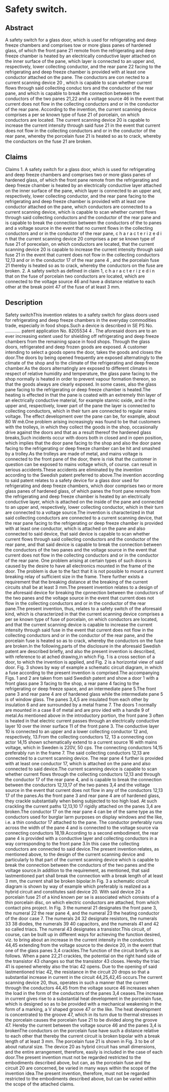 # Safety switch.

## Abstract
A safety switch for a glass door, which is used for refrigerating and deep freeze chambers and comprises tow or more glass panes of hardened glass, of which the front pane 21 remote from the refrigerating and deep freeze chamber is heated by an electrically conductive layer attached on the inner surface of the pane, which layer is connected to an upper and, respectively, lower collecting conductor, and the rear pane 22 facing to the refrigerating and deep freeze chamber is provided with at least one conductor attached on the pane. The conductors are con nected to a current scanning device 20 , which is capable to scan whether current flows through said collecting conduc tors and the conductor of the rear pane, and which is capable to break the connection between the conductors of the two panes 21,22 and a voltage source 46 in the event that current does not flow in the collecting conductors and or in the conductor of the rear pane. According to the invention, the current scanning device comprises a per se known type of fuse 21 of porcelain, on which conductors are located. The current scanning device 20 is capable to increase the current intensity through said fuse 21 in the event that current does not flow in the collecting conductors and or in the conductor of the rear pane, whereby the porcelain fuse 21 is heated so as to crack, whereby the conductors on the fuse 21 are broken.

## Claims
Claims 1. A safety switch for a glass door, which is used for refrigerating and deep freeze chambers and comprises two or more glass panes of hardened glass, of which the front pane remote from the refrigerating and deep freeze chamber is heated by an electrically conductive layer attached on the inner surface of the pane, which layer is connected to an upper and, respectively, lower collecting conductor, and the rear pane facing to the refrigerating and deep freeze chamber is provided with at least one conductor attached on the pane, which conductors are connected to a current scanning device, which is capable to scan whether current flows through said collecting conductors and the conductor of the rear pane and is capable to break the connection between the conductors of the to panes and a voltage source in the event that no current flows in the collecting conductors and or in the conductor of the rear pane, c h a r a c t e r i z e d i n that the current scanning device 20 comprises a per se known type of fuse 21 of porecelain, on which conductors are located, that the current scanning device 20 is capable to increase the current intensity through said fuse 21 in the event that current does not flow in the collecting conductors 12,13 and or in the conductor 17 of the rear pane 4 , and the porcelain fuse 21 thereby is heated so as to crack, whereby the conductors on the fuse are broken. 2. A safety switch as defined in claim 1, c h a r a c t e r i z e d i n that on the fuse of porcelain two conductors are located, which are connected to the voltage source 46 and have a distance relative to each other at the break point 47 of the fuse of at least 3 mm.

## Description
Safety switchThis invention relates to a safety switch for glass doors used for refrigerating and deep freeze chambers in the everyday commodities trade, especially in food shops.Such a device is described in SE PS No. ............ patent application No. 8205534 4 . The aforesaid doors are to an ever increasing extent used for shielding off refrigerating and deep freeze chambers from the remaining space in food shops. Through the glass doors, refrigerated and deep frozen goods are exposed. A customer intending to select a goods opens the door, takes the goods and closes the door.The doors by being opened frequently are exposed alternatingly to the climate of the shop and to the climate of the refrigerating and deep freeze chamber.As the doors alternatingly are exposed to different climates in respect of relative humidity and temperature, the glass pane facing to the shop normally is heated in order to prevent vapour formation thereon, so that the goods always are clearly exposed. In some cases, also the glass pane facing to the refrigerating or deep freeze chamber is heated.The heating is effected in that the pane is coated with an extremely thin layer of an electrically conductive material, for example stannic oxide, and in the upper and, respectively, lower part of the pane the layer is connected to collecting conductors, which in their turn are connected to regular mains voltage. The effect development over the pane can be, for example, about 80 W mê.One problem arising increasingly was found to be that customers with the trolleys, in which they collect the goods in the shop, occasionally drive against the doors and that as a result thereof the hardened glass breaks,Such incidents occur with doors both in closed and in open position, which implies that the door pane facing to the shop and also the door pane facing to the refrigerating or deep freeze chamber can be hit and smashed by a trolley.As the trolleys are made of metal, and mains voltage is connected to the front pane of the door, there is risk that the customer in question can be exposed to mains voltage which, of course. can result in serious accidents.These accidents are eliminated by the invention according to the Swedish patent preferred to above.The invention according to said patent relates to a safety device for a glass door used for refrigerating and deep freeze chambers, which door comprises two or more glass panes of hardened glass, of which panes the front pane remote from the refrigerating and deep freeze chamber is heated by an electrically conductive layer, which is attached on the inside of the pane and connected to an upper and, respectively, lower collecting conductor, which in their turn are connected to a voltage source.The invention is characterized in that said collecting conductors are connected to a current scanning device, that the rear pane facing to the refrigerating or deep freeze chamber is provided with at least one conductor, which is attached on the pane and also connected to said device, that said device is capable to scan whether current flows through said collecting conductors and the conductor of the rear pane, and that said device is capable to break the connection between the conductors of the two panes and the voltage source in the event that current does not flow in the collecting conductors and or in the conductor of the rear pane. One problem arising at certain types of such doors is caused by the desire to have all electronics mounted in the frame of the door. The problem is due to the fact that it is not possible to mount a current breaking relay of sufficient size in the frame. There further exists a requirement that the breaking distance at the breaking of the current circuits shall be at least 3 mm.The present invention relates to a design of the aforesaid device for breaking the cpnnection between the conductors of the two panes and the voltage source in the event that current does not flow in the collecting conductors and or in the conductor of the rear pane.The present invention, thus, relates to a safety switch of the aforesaid kind, which is characterized in that the current scanning device comprises a per se known type of fuse of porcelain, on which conductors are located, and that the current scanning device is capable to increase the current intensity through said fuse in the event that current does not flow in the collecting conductors and or in the conductor of the rear pane, and the porcelain fuse is heated so as to crack, whereby the conductors on the fuse are broken.In the following,parts of the disclosure in the aforesaid Swedish patent are described briefly, and also the present invention is described, with reference to at ached drawing,in which Fig. 1 is a cross section of a door, to which the invention is applied, and Fig. 2 is a horizontal view of said door. Fig. 3 shows by way of example a schematic circuit diagram, in which a fuse according to the present invention is comprised.The accompanying Figs. 1 and 2 are taken from said Swedish patent and show a door 1 with a front glass pane 3 facing to the shop, a rear pane 4 facing to the refrigerating or deep freeze space, and an intermediate pane 5.The front pane 3 and rear pane 4 are of hardened glass while the intermediate pane 5 is of window glass. The panes 3,4,5 are insulated from each other by insulation 6 and are surrounded by a metal frame 7. The doors 1 normally are mounted in a case 8 of metal and are prov ided with a handle 9 of metal.As mentioned above in the introductory portion, the front pane 3 often is heated in that electric current passes through an electrically conductive layer 10 over the inner surface 11 of the front pane 3. The conductive layer 10 is connected to an upper and a lower collecting conductor 12 and, respectively, 13.From the collecting conductors 12, 13 a connecting con actor 14,15 shown schematically extend to a current source 16 with mains voltage, which in Sweden is 220V, 50 cps. The connecting conductors 14,15 preferably run in the frame 7. The said collecting conductors 12,13 are connected to a current scanning device. The rear pane 4 further is provided with at least one conductor 17, which is attached on the pane and also connected to said device.The current scanning device is capable to scan whether current flows through the collecting conductors 12,13 and through the conductor 17 of the rear pane 4, and is capable to break the connection between the conductors 12,13,17 of the two panes 3,4 and the voltage source in the event that current does not flow in any of the conductors 12,13 17 of the panes.As the front pane 3 and rear pane 4 are of hardened glass, they crackle substantially when being subjected to too high load. At such crackling the current paths 12,13,10 17 rigidly attached on the panes 3,4 are broken.The conductor 17 on the rear pane 4 can be of the same type as the conductors used for burglar larm purposes on display windows and the like, i.e. a thin conductor 17 attached to the pane. The conductor preferably runs across the width of the pane 4 and is connected to the voltage source via connecting conductors 18,19.According to a second embodiment, the rear pane 4 is provided with a conductive layer and collecting conductors in a way corresponding to the front pane 3.In this case the collecting conductors are connected to said device.The present invention relates, as mentioned above, to the design of the current scanning device and particularly to that part of the current scanning device which is capable to break the connection between the conductors of the two panes and the voltage source.In addition to the requirement, as mentioned, that said lastmentioned part shall break the connection with a break length of at least 3 mm, the current shall be broken bipolar.In Fig. 3 a schematic circuit diagram is shown by way of example which preferably is realized as a hybrid circuit and constitutes said device 20. With said device 20 a porcelain fuse 21 of a kind known per se is associated which consists of a thin porcelain disc, on which electric conductors are attached, from which contact pins project. In Fig. 3 the numeral 21 designates the front pane 3, the numeral 22 the rear pane 4, and the numeral 23 the heating conductor of the door case 7. The numerals 24 32 designate resistors, the numerals 33 38 diodes, the numerals 39 40 capacitors, and the numerals 41 and 42 so called triacs. The numeral 43 designates a transistor.This circuit, of course, can be built up in different ways for achieving the function desired, viz. to bring about an increase in the current intensity in the conductors 44,45 extending from the voltage source to the device 20, in the event that one of the glass panes 3,4 crackles.The function of the circuit briefly is as follows. When a pane 22,21 crackles, the potential on the right hand side of the transistor 43 changes so that the transistor 43 closes. Hereby the triac 41 is opened whereby also the triac 42 opens. Due to the opening of said lastmentioned triac 42, the resistance in the circuit 20 drops so that a substantial increase in current in the circuit 44,25,42,45 occurs.The current scanning device 20, thus, operates in such a manner that the current through the conductors 44,45 from the voltage source 46 increases when the load in the form of the conductors of the panes 3,4 ceases.The increase in current gives rise to a substantial heat development in the porcelain fuse, which is designed so as to be provided with a mechanical weakening in the form of a marking, a V shaped groove 47 or the like. The heat development is concentrated to the groove 47, which in its turn due to thermal stresses in the porcelain causes the porcelain fuse 21 to be divided along the groove 47. Hereby the current between the voltage source 46 and the panes 3,4 is brokenThe conductors on the porcelain fuse have such a distance relative to each other that thereby the current circuit is broken bipolar with a break length of at least 3 mm. The porcelain fuse 21 is shown in Fig. 3 to be of about natural size. The device 20 as hybrid circuit has small dimensions, and the entire arrangement, therefore, easily is included in the case of each door.The present invention must not be regarded restricted to the embodiments described above, but can, as the porcelain fuse and the circuit 20 are concerned, be varied in many ways within the scope of the invention idea.The present invention, therefore, must not be regarded restricted to the embodiments described above, but can be varied within the scope of the attached claims.